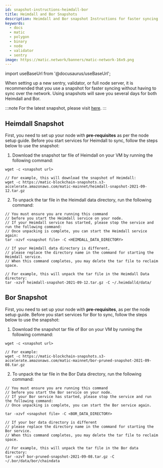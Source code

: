 ```yaml
---
id: snapshot-instructions-heimdall-bor
title: Heimdall and Bor Snapshots
description: Heimdall and Bor snapshot Instructions for faster syncing.
keywords:
  - docs
  - matic
  - polygon
  - binary
  - node
  - validator
  - sentry
image: https://matic.network/banners/matic-network-16x9.png
---
```

import useBaseUrl from '@docusaurus/useBaseUrl';

When setting up a new sentry, validator, or full node server, it is recommended that you use a snapshot for faster syncing without having to sync over the network. Using snapshots will save you several days for both Heimdall and Bor.

:::note
For the latest snapshot, please visit [here](https://snapshots.matic.today).
:::

## Heimdall Snapshot

First, you need to set up your node with **pre-requisites** as per the node setup guide. Before you start services for Heimdall to sync, follow the steps below to use the snapshot:

1. Download the snapshot tar file of Heimdall on your VM by running the following command:

```
wget -c <snapshot url>

// For example, this will download the snapshot of Heimdall:
wget -c https://matic-blockchain-snapshots.s3-accelerate.amazonaws.com/matic-mainnet/heimdall-snapshot-2021-09-12.tar.gz
```

2. To unpack the tar file in the Heimdall data directory, run the following command:
```
// You must ensure you are running this command
// before you start the Heimdall service on your node.
// If your Heimdall service has started, please stop the service and run the following command:
// Once unpacking is complete, you can start the Heimdall service again:
tar -xzvf <snapshot file> -C <HEIMDALL_DATA_DIRECTORY>

// If your Heimdall data directory is different,
// please replace the directory name in the command for starting the Heimdall service.
// When this command completes, you may delete the tar file to reclaim space.

// For example, this will unpack the tar file in the Heimdall Data directory:
tar -xzvf heimdall-snapshot-2021-09-12.tar.gz -C ~/.heimdalld/data/
```

## Bor Snapshot

First, you need to set up your node with **pre-requisites**, as per the node setup guide. Before you start services for Bor to sync, follow the steps below to use the snapshot:

1. Download the snapshot tar file of Bor on your VM by running the following command:
```
wget -c <snapshot url>

// For example:
wget -c https://matic-blockchain-snapshots.s3-accelerate.amazonaws.com/matic-mainnet/bor-pruned-snapshot-2021-09-08.tar.gz
```
2. To unpack the tar file in the Bor Data directory, run the following command:

```
// You must ensure you are running this command
// before you start the Bor service on your node.
// If your Bor service has started, please stop the service and run the following command:
// Once unpacking is complete, you can start the Bor service again.

tar -xzvf <snapshot file> -C <BOR_DATA_DIRECTORY>

// If your bor data directory is different
// please replace the directory name in the command for starting the Bor service.
// When this command completes, you may delete the tar file to reclaim space.

// For example, this will unpack the tar file in the Bor data directory:
tar -xzvf bor-pruned-snapshot-2021-09-08.tar.gz -C ~/.bor/data/bor/chaindata
```
